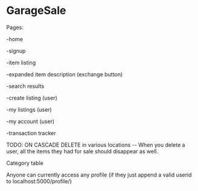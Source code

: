 # GarageSale

Pages:

  -home
  
  -signup
  
  -item listing 
  
  -expanded item description (exchange button)
  
  -search results
  
  -create listing (user)
  
  -my listings (user)
  
  -my account (user)
  
  -transaction tracker
  
TODO:
  ON CASCADE DELETE in various locations 
    -- When you delete a user, all the items they had for sale should disappear as well. 
    
  Category table
  
  Anyone can currently access any profile (if they just append a valid userid to localhost:5000/profile/)
  